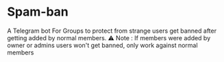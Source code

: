 # Spam-ban

A Telegram bot For Groups to protect from strange users get banned after getting added by normal members.
⚠️ Note : If members were added by owner or admins users won't get banned, only work against normal members


